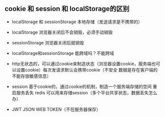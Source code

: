 ## cookie 和 session 和 localStorage的区别
- localStorage 和 sessionStorage 本地存储（发送请求是不携带的）
- localStorage 浏览器关闭后不会销毁，必须手动销毁
- sessionStorage 浏览器关闭后就销毁
- localStorage和sessionStorage 能跨域吗？不能跨域

- http无状态的，可以通过cookie来制造状态（浏览器设置cookie，服务端也可以设置cookie）每次发请求默认会携带cookie（不安全 数据是存在客户端的 不能存放敏感信息）
- session 基于cookie的，通过cookie的机制，制造一个服务端存储的空间 重启服务丢失 redis 可以用来存储session（多个平台共享状态，数据丢失怎么办）

- JWT JSON WEB TOKEN（不在服务器保存）